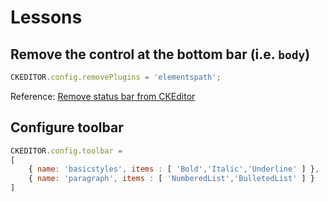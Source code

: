 # Lessons

## Remove the control at the bottom bar (i.e. `body`)
```js
CKEDITOR.config.removePlugins = 'elementspath';
```

Reference: [Remove status bar from CKEditor](http://stackoverflow.com/questions/2001812/remove-status-bar-from-ckeditor/2001867#2001867)

## Configure toolbar
```js
CKEDITOR.config.toolbar =
[
    { name: 'basicstyles', items : [ 'Bold','Italic','Underline' ] },
    { name: 'paragraph', items : [ 'NumberedList','BulletedList' ] }   
]
```

